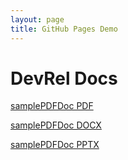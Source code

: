 ```yaml
---
layout: page
title: GitHub Pages Demo
---
```


# DevRel Docs

[samplePDFDoc PDF](https://grgarceau.github.io/samplePDFDoc.pdf)

[samplePDFDoc DOCX](https://grgarceau.github.io/samplePDFDoc.docx)

[samplePDFDoc PPTX](https://grgarceau.github.io/samplePDFDoc.pptx)
